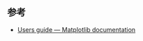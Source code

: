 ## 参考

-   [Users guide — Matplotlib documentation](https://matplotlib.org/stable/users/index.html)
